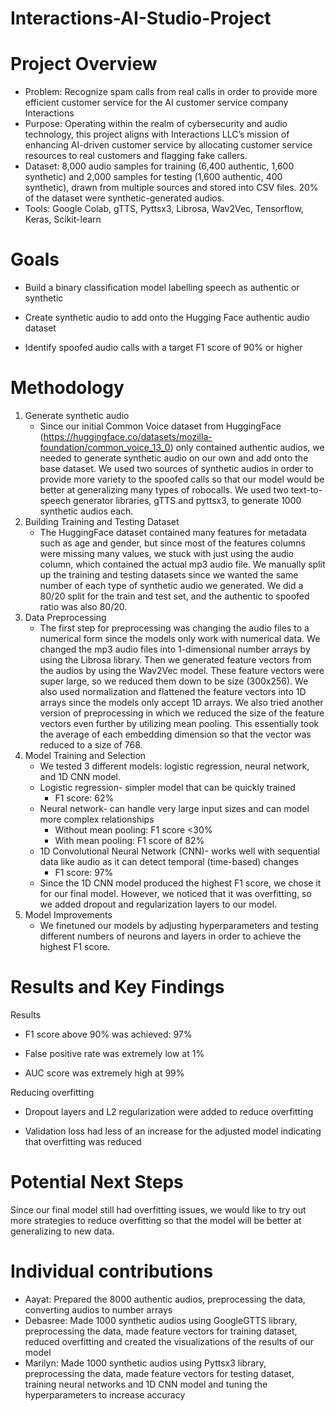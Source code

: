 # Interactions-AI-Studio-Project

# Project Overview 
* Problem: Recognize spam calls from real calls in order to provide more efficient customer service for the AI customer service company Interactions
* Purpose: Operating within the realm of cybersecurity and audio technology, this project aligns with Interactions LLC’s mission of enhancing AI-driven customer service by allocating customer service resources to real customers and flagging fake callers.
* Dataset: 8,000 audio samples for training (6,400 authentic, 1,600 synthetic) and 2,000 samples for testing (1,600 authentic, 400 synthetic), drawn from multiple sources and stored into CSV files. 20% of the dataset were synthetic-generated audios.
* Tools: Google Colab, gTTS, Pyttsx3, Librosa, Wav2Vec, Tensorflow, Keras, Scikit-learn

# Goals
* Build a binary classification model labelling speech as authentic or synthetic 

* Create synthetic audio to add onto the Hugging Face authentic audio dataset

* Identify spoofed audio calls with a target F1 score of 90% or higher

# Methodology
1. Generate synthetic audio
   * Since our initial Common Voice dataset from HuggingFace (https://huggingface.co/datasets/mozilla-foundation/common_voice_13_0) only contained authentic audios, we needed to generate synthetic audio on our own and add onto the base dataset. We used two sources of synthetic audios in order to provide more variety to the spoofed calls so that our model would be better at generalizing many types of robocalls. We used two text-to-speech generator libraries, gTTS and pyttsx3, to generate 1000 synthetic audios each. 
2. Building Training and Testing Dataset
   * The HuggingFace dataset contained many features for metadata such as age and gender, but since most of the features columns were missing many values, we stuck with just using the audio column, which contained the actual mp3 audio file. We manually split up the training and testing datasets since we wanted the same number of each type of synthetic audio we generated. We did a 80/20 split for the train and test set, and the authentic to spoofed ratio was also 80/20. 
3. Data Preprocessing
   * The first step for preprocessing was changing the audio files to a numerical form since the models only work with numerical data. We changed the mp3 audio files into 1-dimensional number arrays by using the Librosa library. Then we generated feature vectors from the audios by using the Wav2Vec model. These feature vectors were super large, so we reduced them down to be size (300x256). We also used normalization and flattened the feature vectors into 1D arrays since the models only accept 1D arrays. We also tried another version of preprocessing in which we reduced the size of the feature vectors even further by utilizing mean pooling. This essentially took the average of each embedding dimension so that the vector was reduced to a size of 768.
4. Model Training and Selection
   * We tested 3 different models: logistic regression, neural network, and 1D CNN model.
   * Logistic regression- simpler model that can be quickly trained
     * F1 score: 62%
   * Neural network- can handle very large input sizes and can model more complex relationships
     * Without mean pooling: F1 score <30%
     * With mean pooling: F1 score of 82%
   * 1D Convolutional Neural Network (CNN)- works well with sequential data like audio as it can detect temporal (time-based) changes
     * F1 score: 97%
   * Since the 1D CNN model produced the highest F1 score, we chose it for our final model. However, we noticed that it was overfitting, so we added dropout and regularization layers to our model.
5. Model Improvements
   * We finetuned our models by adjusting hyperparameters and testing different numbers of neurons and layers in order to achieve the highest F1 score.

# Results and Key Findings
Results

* F1 score above 90% was achieved: 97%

* False positive rate was extremely low at 1%

* AUC score was extremely high at 99%


Reducing overfitting

* Dropout layers and L2 regularization were added to reduce overfitting

* Validation loss had less of an increase for the adjusted model indicating that overfitting was reduced 

# Potential Next Steps
Since our final model still had overfitting issues, we would like to try out more strategies to reduce overfitting so that the model will be better at generalizing to new data. 

# Individual contributions
* Aayat: Prepared the 8000 authentic audios, preprocessing the data, converting audios to number arrays 
* Debasree: Made 1000 synthetic audios using GoogleGTTS library, preprocessing the data, made feature vectors for training dataset, reduced overfitting and created the visualizations of the results of our model
* Marilyn: Made 1000 synthetic audios using Pyttsx3 library, preprocessing the data,  made feature vectors for testing dataset, training neural networks and 1D CNN model and tuning the hyperparameters to increase accuracy
